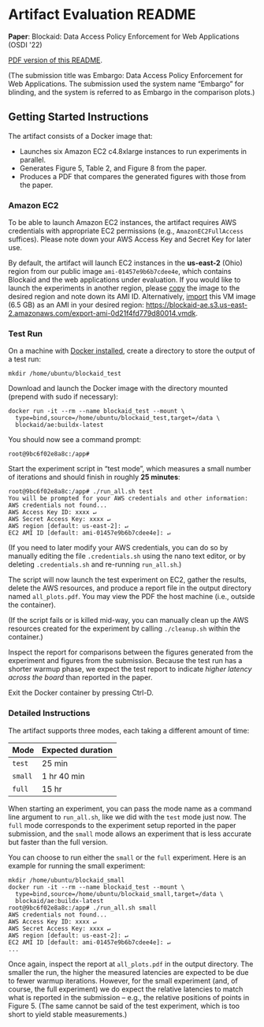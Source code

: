 # Artifact Evaluation README
**Paper**: Blockaid: Data Access Policy Enforcement for Web Applications (OSDI '22)

[PDF version of this README](https://raw.githubusercontent.com/blockaid-project/artifact-eval/main/Blockaid%20Artifact%20Evaluation%20README.pdf).

(The submission title was Embargo: Data Access Policy Enforcement for Web Applications. The submission used the system name “Embargo” for blinding, and the system is referred to as Embargo in the comparison plots.)

## Getting Started Instructions
The artifact consists of a Docker image that:
* Launches six Amazon EC2 c4.8xlarge instances to run experiments in parallel.
* Generates Figure 5, Table 2, and Figure 8 from the paper.
* Produces a PDF that compares the generated figures with those from the paper.

### Amazon EC2
To be able to launch Amazon EC2 instances, the artifact requires AWS credentials with appropriate EC2 permissions (e.g., `AmazonEC2FullAccess` suffices). Please note down your AWS Access Key and Secret Key for later use.

By default, the artifact will launch EC2 instances in the **us-east-2** (Ohio) region from our public image `ami-01457e9b6b7cdee4e`, which contains Blockaid and the web applications under evaluation. If you would like to launch the experiments in another region, please [copy](https://docs.aws.amazon.com/AWSEC2/latest/UserGuide/CopyingAMIs.html) the image to the desired region and note down its AMI ID. Alternatively, [import](https://docs.aws.amazon.com/vm-import/latest/userguide/vmimport-image-import.html) this VM image (6.5 GB) as an AMI in your desired region: https://blockaid-ae.s3.us-east-2.amazonaws.com/export-ami-0d21f4fd779d80014.vmdk.

### Test Run
On a machine with [Docker installed](https://docs.docker.com/get-docker/), create a directory to store the output of a test run:
```
mkdir /home/ubuntu/blockaid_test
```
Download and launch the Docker image  with the directory mounted (prepend with sudo if necessary):
```
docker run -it --rm --name blockaid_test --mount \
  type=bind,source=/home/ubuntu/blockaid_test,target=/data \
  blockaid/ae:buildx-latest
```
You should now see a command prompt:
```
root@9bc6f02e8a8c:/app#
```
Start the experiment script in “test mode”, which measures a small number of iterations and should finish in roughly **25 minutes**:
```
root@9bc6f02e8a8c:/app# ./run_all.sh test
You will be prompted for your AWS credentials and other information:
AWS credentials not found...
AWS Access Key ID: xxxx ↵
AWS Secret Access Key: xxxx ↵
AWS region [default: us-east-2]: ↵
EC2 AMI ID [default: ami-01457e9b6b7cdee4e]: ↵
```

(If you need to later modify your AWS credentials, you can do so by manually editing the file `.credentials.sh` using the nano text editor, or by deleting `.credentials.sh` and re-running `run_all.sh`.)

The script will now launch the test experiment on EC2, gather the results, delete the AWS resources, and produce a report file in the output directory named `all_plots.pdf`. You may view the PDF the host machine (i.e., outside the container).

(If the script fails or is killed mid-way, you can manually clean up the AWS resources created for the experiment by calling `./cleanup.sh` within the container.)

Inspect the report for comparisons between the figures generated from the experiment and figures from the submission. Because the test run has a shorter warmup phase, we expect the test report to indicate _higher latency across the board_ than reported in the paper.

Exit the Docker container by pressing Ctrl-D.

### Detailed Instructions
The artifact supports three modes, each taking a different amount of time:

| Mode      | Expected duration |
| ----------- | ----------- |
| `test`      | 25 min       |
| `small`   | 1 hr 40 min        |
| `full`      | 15 hr       |

When starting an experiment, you can pass the mode name as a command line argument to `run_all.sh`, like we did with the `test` mode just now. The `full` mode corresponds to the experiment setup reported in the paper submission, and the `small` mode allows an experiment that is less accurate but faster than the full version.

You can choose to run either the `small` or the `full` experiment. Here is an example for running the small experiment:
```
mkdir /home/ubuntu/blockaid_small
docker run -it --rm --name blockaid_test --mount \
  type=bind,source=/home/ubuntu/blockaid_small,target=/data \
  blockaid/ae:buildx-latest
root@9bc6f02e8a8c:/app# ./run_all.sh small
AWS credentials not found...
AWS Access Key ID: xxxx ↵
AWS Secret Access Key: xxxx ↵
AWS region [default: us-east-2]: ↵
EC2 AMI ID [default: ami-01457e9b6b7cdee4e]: ↵
...
```
Once again, inspect the report at `all_plots.pdf` in the output directory. The smaller the run, the higher the measured latencies are expected to be due to fewer warmup iterations. However, for the small experiment (and, of course, the full experiment) we do expect the relative latencies to match what is reported in the submission – e.g., the relative positions of points in Figure 5. (The same cannot be said of the test experiment, which is too short to yield stable measurements.)
